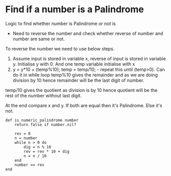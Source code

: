 # Find if a number is a Palindrome

Logic to find whether number is Palindrome or not is

* Need to reverse the number and check whether reverse of number and number are same or not.

To reverse the number we need to use below steps.

1. Assume input is stored in variable x, reverse of input is stored in variable y. Initialise y with 0. And one temp variable initialise with x
2. y = y*10 + (temp%10); temp = temp/10; - repeat this until (temp>0). Can do it in while loop
temp%10 gives the remainder and as we are doing division by 10 hence remainder will be the last digit of number.

temp/10 gives the quotient as division is by 10 hence quotient will be the rest of the number without last digit.

At the end compare x and y. If both are equal then it's Palindrome. Else it's not.

```
def is_numeric_palindrome number
    return false if number.nil?

    rev = 0
    n = number
    while n > 0 do
        dig = n % 10
        rev = rev * 10 + dig
        n = n / 10
    end
    number == rev
end
```
